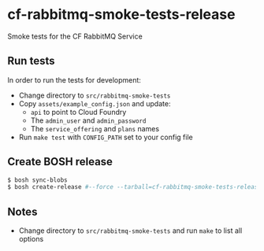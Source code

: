 # cf-rabbitmq-smoke-tests-release
Smoke tests for the CF RabbitMQ Service

## Run tests
In order to run the tests for development:
- Change directory to `src/rabbitmq-smoke-tests`
- Copy `assets/example_config.json` and update:
  - `api` to point to Cloud Foundry
  - The `admin_user` and `admin_password`
  - The `service_offering` and `plans` names
- Run `make test` with `CONFIG_PATH` set to your config file

## Create BOSH release
```bash
$ bosh sync-blobs
$ bosh create-release #--force --tarball=cf-rabbitmq-smoke-tests-release-VERSION.tgz
```

## Notes
- Change directory to `src/rabbitmq-smoke-tests` and run `make` to list all options
